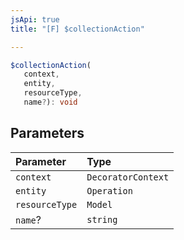 ```yaml
---
jsApi: true
title: "[F] $collectionAction"

---
```

```ts
$collectionAction(
   context, 
   entity, 
   resourceType, 
   name?): void
```

## Parameters

| Parameter | Type |
| :------ | :------ |
| `context` | `DecoratorContext` |
| `entity` | `Operation` |
| `resourceType` | `Model` |
| `name`? | `string` |
